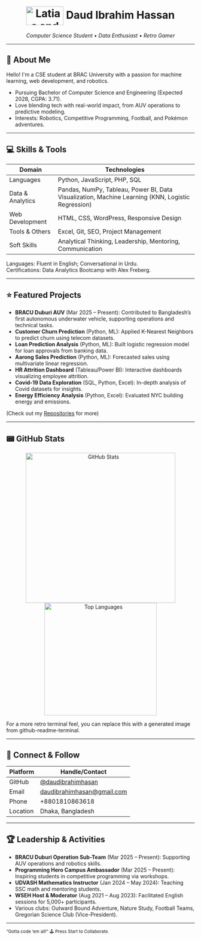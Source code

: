 <!-- Header / banner with retro Pokémon sprite -->
<h1 align="center">  
  <img src="https://pokemongohub.net/wp-content/uploads/2018/04/Sans-titre.png" alt="Latias and Latios Sprite" width="100" height="50" style="vertical-align: middle;" />  
  Daud Ibrahim Hassan  
</h1>

<p align="center">  
  <em>Computer Science Student • Data Enthusiast • Retro Gamer</em>  
</p>

---

## 🧩 About Me

Hello! I'm a CSE student at BRAC University with a passion for machine learning, web development, and robotics.  
- Pursuing Bachelor of Computer Science and Engineering (Expected 2028, CGPA: 3.71).  
- Love blending tech with real-world impact, from AUV operations to predictive modeling.  
- Interests: Robotics, Competitive Programming, Football, and Pokémon adventures.

---

## 💻 Skills & Tools

| Domain | Technologies |
|--------|--------------|
| Languages | Python, JavaScript, PHP, SQL |
| Data & Analytics | Pandas, NumPy, Tableau, Power BI, Data Visualization, Machine Learning (KNN, Logistic Regression) |
| Web Development | HTML, CSS, WordPress, Responsive Design |
| Tools & Others | Excel, Git, SEO, Project Management |
| Soft Skills | Analytical Thinking, Leadership, Mentoring, Communication |

Languages: Fluent in English; Conversational in Urdu.  
Certifications: Data Analytics Bootcamp with Alex Freberg.

---

## ⭐ Featured Projects

- **BRACU Duburi AUV** (Mar 2025 – Present): Contributed to Bangladesh’s first autonomous underwater vehicle, supporting operations and technical tasks.  
- **Customer Churn Prediction** (Python, ML): Applied K-Nearest Neighbors to predict churn using telecom datasets.  
- **Loan Prediction Analysis** (Python, ML): Built logistic regression model for loan approvals from banking data.  
- **Aarong Sales Prediction** (Python, ML): Forecasted sales using multivariate linear regression.  
- **HR Attrition Dashboard** (Tableau/Power BI): Interactive dashboards visualizing employee attrition.  
- **Covid-19 Data Exploration** (SQL, Python, Excel): In-depth analysis of Covid datasets for insights.  
- **Energy Efficiency Analysis** (Python, Excel): Evaluated NYC building energy and emissions.

(Check out my [Repositories](https://github.com/daudibrahimhasan?tab=repositories) for more)

---

## 📟 GitHub Stats

<p align="center">
  <img src="https://github-readme-stats.vercel.app/api?username=daudibrahimhasan&show_icons=true&theme=dracula" alt="GitHub Stats" width="400" />
  <img src="https://github-readme-stats.vercel.app/api/top-langs/?username=daudibrahimhasan&layout=compact&theme=dracula" alt="Top Languages" width="300" />
</p>

For a more retro terminal feel, you can replace this with a generated image from github-readme-terminal.

---

## 🔗 Connect & Follow

| Platform | Handle/Contact |
|----------|----------------|
| GitHub | [@daudibrahimhasan](https://github.com/daudibrahimhasan) |
| Email | daudibrahimhasan@gmail.com |
| Phone | +8801810863618 |
| Location | Dhaka, Bangladesh |

---

## 🏆 Leadership & Activities

- **BRACU Duburi Operation Sub-Team** (Mar 2025 – Present): Supporting AUV operations and robotics skills.  
- **Programming Hero Campus Ambassador** (Mar 2025 – Present): Inspiring students in competitive programming via workshops.  
- **UDVASH Mathematics Instructor** (Jan 2024 – May 2024): Teaching SSC math and mentoring students.  
- **WSEH Host & Moderator** (Aug 2021 – Aug 2023): Facilitated English sessions for 5,000+ participants.  
- Various clubs: Outward Bound Adventure, Nature Study, Football Teams, Gregorian Science Club (Vice-President).

---

<sub>“Gotta code ’em all!” 🕹️ Press Start to Collaborate.</sub>
